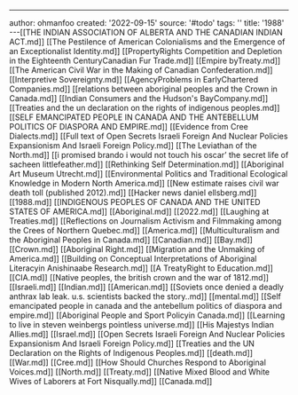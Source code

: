 ---
author: ohmanfoo
created: '2022-09-15'
source: '#todo'
tags: ''
title: '1988'
---[[THE INDIAN ASSOCIATION OF ALBERTA AND THE CANADIAN INDIAN ACT.md]]
[[The Pestilence of American Colonialisms and the Emergence of an Exceptionalist Identity.md]]
[[PropertyRights Competition and Depletion in the Eighteenth CenturyCanadian Fur Trade.md]]
[[Empire byTreaty.md]]
[[The American Civil War in the Making of Canadian Confederation.md]]
[[Interpretive Sovereignty.md]]
[[AgencyProblems in EarlyChartered Companies.md]]
[[relations between aboriginal peoples and the Crown in Canada.md]]
[[Indian Consumers and the Hudson's BayCompany.md]]
[[Treaties and the un declaration on the rights of indigenous peoples.md]]
[[SELF EMANCIPATED PEOPLE IN CANADA AND THE ANTEBELLUM POLITICS OF DIASPORA AND EMPIRE.md]]
[[Evidence from Cree Dialects.md]]
[[Full text of Open Secrets Israeli Foreign And Nuclear Policies Expansionism And Israeli Foreign Policy.md]]
[[The Leviathan of the North.md]]
[[i promised brando i would not touch his oscar’ the secret life of sacheen littlefeather.md]]
[[Rethinking Self Determination.md]]
[[Aboriginal Art Museum Utrecht.md]]
[[Environmental Politics and Traditional Ecological Knowledge in Modern North America.md]]
[[New estimate raises civil war death toll (published 2012).md]]
[[Hacker news daniel ellsberg.md]]
[[1988.md]]
[[INDIGENOUS PEOPLES OF CANADA AND THE UNITED STATES OF AMERICA.md]]
[[Aboriginal.md]]
[[2022.md]]
[[Laughing at Treaties.md]]
[[Reflections on Journalism Activism and Filmmaking among the Crees of Northern Quebec.md]]
[[America.md]]
[[Multiculturalism and the Aboriginal Peoples in Canada.md]]
[[Canadian.md]]
[[Bay.md]]
[[Crown.md]]
[[Aboriginal Right.md]]
[[Migration and the Unmaking of America.md]]
[[Building on Conceptual Interpretations of Aboriginal Literacyin Anishinaabe Research.md]]
[[A TreatyRight to Education.md]]
[[CIA.md]]
[[Native peoples, the british crown and the war of 1812.md]]
[[Israeli.md]]
[[Indian.md]]
[[American.md]]
[[Soviets once denied a deadly anthrax lab leak. u.s. scientists backed the story..md]]
[[mental.md]]
[[Self emancipated people in canada and the antebellum politics of diaspora and empire.md]]
[[Aboriginal People and Sport Policyin Canada.md]]
[[Learning to live in steven weinbergs pointless universe.md]]
[[His Majestys Indian Allies.md]]
[[Israel.md]]
[[Open Secrets Israeli Foreign And Nuclear Policies Expansionism And Israeli Foreign Policy.md]]
[[Treaties and the UN Declaration on the Rights of Indigenous Peoples.md]]
[[death.md]]
[[War.md]]
[[Cree.md]]
[[How Should Churches Respond to Aboriginal Voices.md]]
[[North.md]]
[[Treaty.md]]
[[Native Mixed Blood and White Wives of Laborers at Fort Nisqually.md]]
[[Canada.md]]
